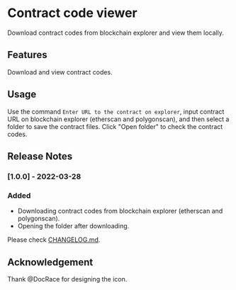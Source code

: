 # Contract code viewer 

Download contract codes from blockchain explorer and view them locally.

## Features

Download and view contract codes.

## Usage

Use the command `Enter URL to the contract on explorer`, input contract URL on blockchain explorer (etherscan and polygonscan), and then select a folder to save the contract files. Click "Open folder" to check the contract codes.

## Release Notes

### [1.0.0] - 2022-03-28

### Added
- Downloading contract codes from blockchain explorer (etherscan and polygonscan).
- Opening the folder after downloading.

Please check [CHANGELOG.md](./CHANGELOG.md).

## Acknowledgement

Thank @DocRace for designing the icon.